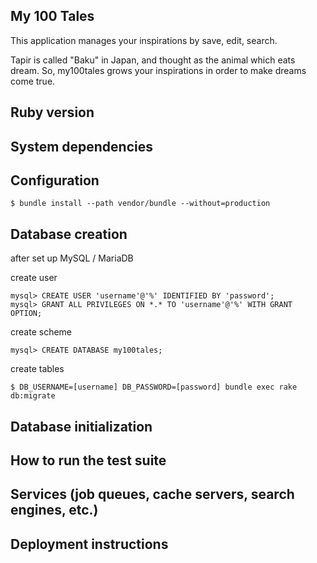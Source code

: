 ## My 100 Tales

This application manages your inspirations by save, edit, search.

Tapir is called "Baku" in Japan, and thought as the animal which eats dream.
So, my100tales grows your inspirations in order to make dreams come true.

## Ruby version

## System dependencies

## Configuration

```
$ bundle install --path vendor/bundle --without=production
```

## Database creation

after set up MySQL / MariaDB

create user

```
mysql> CREATE USER 'username'@'%' IDENTIFIED BY 'password';
mysql> GRANT ALL PRIVILEGES ON *.* TO 'username'@'%' WITH GRANT OPTION;
```

create scheme

```
mysql> CREATE DATABASE my100tales;
```

create tables

```
$ DB_USERNAME=[username] DB_PASSWORD=[password] bundle exec rake db:migrate
```

## Database initialization

## How to run the test suite

## Services (job queues, cache servers, search engines, etc.)

## Deployment instructions

